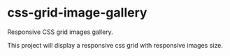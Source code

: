 # css-grid-image-gallery
Responsive CSS grid images gallery.

This project will display a responsive css grid with responsive images size.

